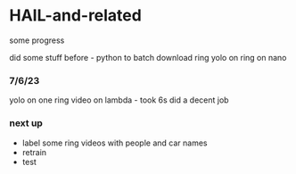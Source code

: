# HAIL-and-related

some progress

did some stuff before - python to batch download ring
yolo on ring on nano

### 7/6/23 

yolo on one ring video on lambda - took 6s
did a decent job

### next up 
- label some ring videos with people and car names 
- retrain 
- test
